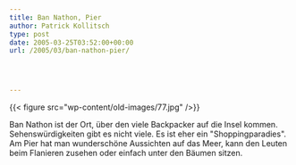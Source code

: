 ```yaml
---
title: Ban Nathon, Pier
author: Patrick Kollitsch
type: post
date: 2005-03-25T03:52:00+00:00
url: /2005/03/ban-nathon-pier/




---
```

{{< figure src="wp-content/old-images/77.jpg" />}}

Ban Nathon ist der Ort, über den viele Backpacker auf die Insel kommen. Sehenswürdigkeiten gibt es nicht viele. Es ist eher ein "Shoppingparadies". Am Pier hat man wunderschöne Aussichten auf das Meer, kann den Leuten beim Flanieren zusehen oder einfach unter den Bäumen sitzen.
